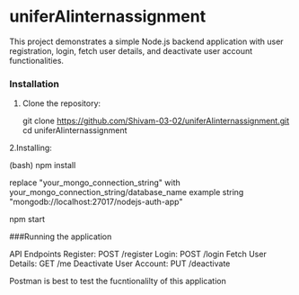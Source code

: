 # uniferAIinternassignment

This project demonstrates a simple Node.js backend application with user registration, login, fetch user details, and deactivate user account functionalities.

### Installation

1. Clone the repository:

   git clone https://github.com/Shivam-03-02/uniferAIinternassignment.git
   cd uniferAIinternassignment
   
2.Installing:

(bash)
npm install

replace "your_mongo_connection_string" with your_mongo_connection_string/database_name
example string "mongodb://localhost:27017/nodejs-auth-app"

npm start

###Running the application

API Endpoints
Register: POST /register
Login: POST /login
Fetch User Details: GET /me
Deactivate User Account: PUT /deactivate

Postman is best to test the fucntionalilty of this application
